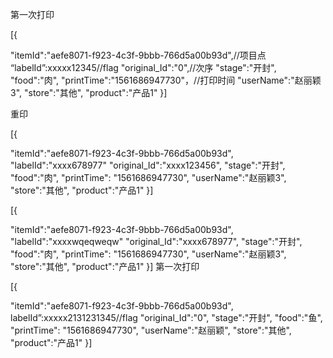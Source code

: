 第一次打印

[{

  "itemId":"aefe8071-f923-4c3f-9bbb-766d5a00b93d",//项目点
  “labelId”:xxxxx12345//flag
  "original_Id":"0",//次序
  "stage":"开封",
  "food":"肉",
  "printTime":"1561686947730"，//打印时间
  "userName":"赵丽颖3",
  "store":"其他",
  "product":"产品1"
}]

重印

[{

  "itemId":"aefe8071-f923-4c3f-9bbb-766d5a00b93d",
  "labelId":"xxxx678977"
  "original_Id":"xxxx123456",
  "stage":"开封",
  "food":"肉",
  "printTime":
  "1561686947730",
  "userName":"赵丽颖3",
  "store":"其他",
  "product":"产品1"
}]

[{

  "itemId":"aefe8071-f923-4c3f-9bbb-766d5a00b93d",
  "labelId":"xxxxwqeqweqw"
  "original_Id":"xxxx678977",
  "stage":"开封",
  "food":"肉",
  "printTime":
  "1561686947730",
  "userName":"赵丽颖3",
  "store":"其他",
  "product":"产品1"
}]
第一次打印

[{

  "itemId":"aefe8071-f923-4c3f-9bbb-766d5a00b93d",
   labelId”:xxxxx2131231345//flag
  "original_Id":"0",
  "stage":"开封",
  "food":"鱼",
  "printTime":
  "1561686947730",
  "userName":"赵丽颖",
  "store":"其他",
  "product":"产品1"
}]